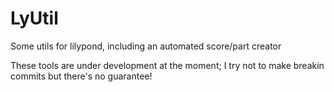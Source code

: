 LyUtil
======

Some utils for lilypond, including an automated score/part creator

These tools are under development at the moment; I try not to make
breakin commits but there's no guarantee!
